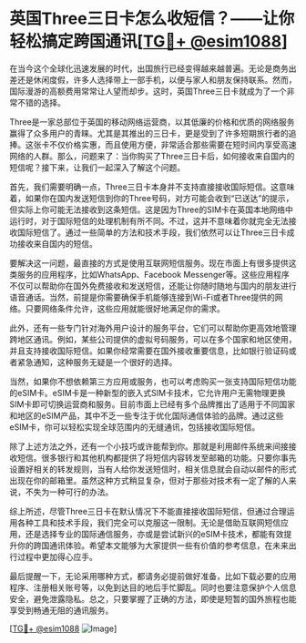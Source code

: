 # 英国Three三日卡怎么收短信？——让你轻松搞定跨国通讯[[TG💪+ @esim1088](https://t.me/s/esim1088)]

在当今这个全球化迅速发展的时代，出国旅行已经变得越来越普遍。无论是商务出差还是休闲度假，许多人选择带上一部手机，以便与家人和朋友保持联系。然而，国际漫游的高额费用常常让人望而却步。这时，英国Three三日卡就成为了一个非常不错的选择。

Three是一家总部位于英国的移动网络运营商，以其低廉的价格和优质的网络服务赢得了众多用户的青睐。尤其是其推出的三日卡，更是受到了许多短期旅行者的追捧。这张卡不仅价格实惠，而且使用方便，非常适合那些需要在短时间内享受高速网络的人群。那么，问题来了：当你购买了Three三日卡后，如何接收来自国内的短信呢？接下来，让我们一起深入了解这个问题。

首先，我们需要明确一点，Three三日卡本身并不支持直接接收国际短信。这意味着，如果你在国内发送短信到你的Three号码，对方可能会收到“已送达”的提示，但实际上你可能无法接收到这条短信。这是因为Three的SIM卡在英国本地网络中运行时，对于国际短信的处理机制有所不同。不过，这并不意味着你就完全无法接收国际短信了。通过一些简单的方法和技术手段，我们依然可以让Three三日卡成功接收来自国内的短信。

要解决这一问题，最直接的方式是使用互联网短信服务。现在市面上有很多提供这类服务的应用程序，比如WhatsApp、Facebook Messenger等。这些应用程序不仅可以帮助你在国外免费接收和发送短信，还能让你随时随地与国内的朋友进行语音通话。当然，前提是你需要确保手机能够连接到Wi-Fi或者Three提供的网络。只要网络条件允许，这些应用就能很好地满足你的需求。

此外，还有一些专门针对海外用户设计的服务平台，它们可以帮助你更高效地管理跨地区通讯。例如，某些公司提供的虚拟号码服务，可以在多个国家和地区使用，并且支持接收国际短信。如果你经常需要在国外接收重要信息，比如银行验证码或者紧急通知，这种服务无疑是一个很好的选择。

当然，如果你不想依赖第三方应用或服务，也可以考虑购买一张支持国际短信功能的eSIM卡。eSIM卡是一种新型的嵌入式SIM卡技术，它允许用户无需物理更换SIM卡即可切换运营商和服务。目前市面上已经有多个品牌推出了适用于不同国家和地区的eSIM产品，其中不乏一些专注于优化国际通信体验的品牌。通过这些eSIM卡，你可以轻松实现全球范围内的无缝通讯，包括接收国际短信。

除了上述方法之外，还有一个小技巧或许能帮到你。那就是利用邮件系统来间接接收短信。很多银行和其他机构都提供了将短信内容转发至邮箱的功能。只要你事先设置好相关的转发规则，当有人给你发送短信时，相关信息就会自动以邮件的形式出现在你的邮箱里。虽然这种方式稍显复杂，但对于那些对技术有一定了解的人来说，不失为一种可行的办法。

综上所述，尽管Three三日卡在默认情况下不能直接接收国际短信，但通过合理运用各种工具和技术手段，我们完全可以克服这一限制。无论是借助互联网短信应用，还是选择专业的国际通信服务，亦或是尝试新兴的eSIM卡技术，都能有效提升你的跨国通讯体验。希望本文能够为大家提供一些有价值的参考信息，在未来出行过程中更加得心应手。

最后提醒一下，无论采用哪种方式，都请务必提前做好准备，比如下载必要的应用程序、注册相关账号等，以免到达目的地后手忙脚乱。同时也要注意保护个人信息安全，避免泄露隐私。总之，只要掌握了正确的方法，即使是短暂的国外旅程也能享受到畅通无阻的通讯服务。

[[TG💪+ @esim1088](https://t.me/s/esim1088) ![Image](https://i.postimg.cc/4NQfJmqS/Snipaste-2025-05-13-00-14-12.png)]